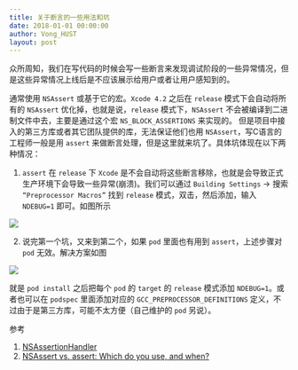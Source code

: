 ```yaml
---
title: 关于断言的一些用法和坑
date: 2018-01-01 00:00:00
author: Vong_HUST
layout: post
---
```



众所周知，我们在写代码的时候会写一些断言来发现调试阶段的一些异常情况，但是这些异常情况上线后是不应该展示给用户或者让用户感知到的。

通常使用 `NSAssert` 或基于它的宏。`Xcode 4.2` 之后在 `release` 模式下会自动将所有的 `NSAssert` 优化掉，也就是说，`release` 模式下，`NSAssert` 不会被编译到二进制文件中去，主要是通过这个宏 `NS_BLOCK_ASSERTIONS` 来实现的。
但是项目中接入的第三方库或者其它团队提供的库，无法保证他们也用 `NSAssert`，写C语言的工程师一般是用 `assert` 来做断言处理，但是这里就来坑了。具体坑体现在以下两种情况：

1. `assert` 在 `release` 下 `Xcode` 是不会自动将这些断言移除，也就是会导致正式生产环境下会导致一些异常(崩溃)。我们可以通过 `Building Settings` -> 搜索 `“Preprocessor Macros”` 找到 `release` 模式，双击，然后添加，输入 `NDEBUG=1` 即可。如图所示

![](https://github.com/southpeak/iOS-tech-set/blob/master/images/2018/01/7-1.jpg?raw=true)

2. 说完第一个坑，又来到第二个，如果 `pod` 里面也有用到 `assert`，上述步骤对 `pod` 无效。解决方案如图

![](https://github.com/southpeak/iOS-tech-set/blob/master/images/2018/01/7-2.jpg?raw=true)

就是 `pod install` 之后把每个 `pod` 的 `target` 的 `release` 模式添加 `NDEBUG=1`。或者也可以在 `podspec` 里面添加对应的 `GCC_PREPROCESSOR_DEFINITIONS` 定义，不过由于是第三方库，可能不太方便（自己维护的 `pod` 另说）。

参考

1. [NSAssertionHandler](http://nshipster.com/nsassertionhandler/)
2. [NSAssert vs. assert: Which do you use, and when?](https://stackoverflow.com/a/7887526)
